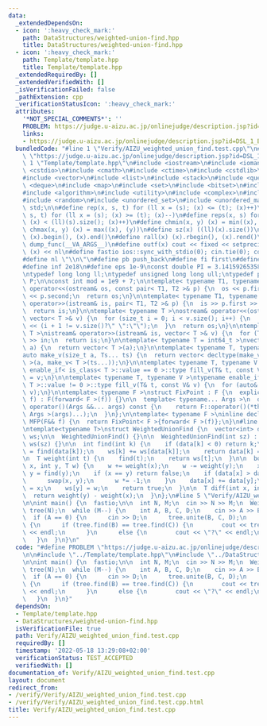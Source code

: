 ```yaml
---
data:
  _extendedDependsOn:
  - icon: ':heavy_check_mark:'
    path: DataStructures/weighted-union-find.hpp
    title: DataStructures/weighted-union-find.hpp
  - icon: ':heavy_check_mark:'
    path: Template/template.hpp
    title: Template/template.hpp
  _extendedRequiredBy: []
  _extendedVerifiedWith: []
  _isVerificationFailed: false
  _pathExtension: cpp
  _verificationStatusIcon: ':heavy_check_mark:'
  attributes:
    '*NOT_SPECIAL_COMMENTS*': ''
    PROBLEM: https://judge.u-aizu.ac.jp/onlinejudge/description.jsp?id=DSL_1_B
    links:
    - https://judge.u-aizu.ac.jp/onlinejudge/description.jsp?id=DSL_1_B
  bundledCode: "#line 1 \"Verify/AIZU_weighted_union_find.test.cpp\"\n#define PROBLEM\
    \ \"https://judge.u-aizu.ac.jp/onlinejudge/description.jsp?id=DSL_1_B\"\n\n#line\
    \ 1 \"Template/template.hpp\"\n#include <iostream>\n#include <iomanip>\n#include\
    \ <cstdio>\n#include <cmath>\n#include <ctime>\n#include <cstdlib>\n#include <cassert>\n\
    #include <vector>\n#include <list>\n#include <stack>\n#include <queue>\n#include\
    \ <deque>\n#include <map>\n#include <set>\n#include <bitset>\n#include <string>\n\
    #include <algorithm>\n#include <utility>\n#include <complex>\n#include <array>\n\
    #include <random>\n#include <unordered_set>\n#include <unordered_map>\nusing namespace\
    \ std;\n\n#define rep(x, s, t) for (ll x = (s); (x) <= (t); (x)++)\n#define per(x,\
    \ s, t) for (ll x = (s); (x) >= (t); (x)--)\n#define reps(x, s) for (ll x = 0;\
    \ (x) < (ll)(s).size(); (x)++)\n#define chmin(x, y) (x) = min((x), (y))\n#define\
    \ chmax(x, y) (x) = max((x), (y))\n#define sz(x) ((ll)(x).size())\n#define all(x)\
    \ (x).begin(), (x).end()\n#define rall(x) (x).rbegin(), (x).rend()\n#define outl(...)\
    \ dump_func(__VA_ARGS__)\n#define outf(x) cout << fixed << setprecision(16) <<\
    \ (x) << nl\n#define fastio ios::sync_with_stdio(0); cin.tie(0); cout.tie(0)\n\
    #define nl \"\\n\"\n#define pb push_back\n#define fi first\n#define se second\n\
    #define inf 2e18\n#define eps 1e-9\nconst double PI = 3.1415926535897932384626433;\n\
    \ntypedef long long ll;\ntypedef unsigned long long ull;\ntypedef pair<ll, ll>\
    \ P;\n\nconst int mod = 1e9 + 7;\n\ntemplate< typename T1, typename T2 >\nostream&\
    \ operator<<(ostream& os, const pair< T1, T2 >& p) {\n  os << p.first << \" \"\
    \ << p.second;\n  return os;\n}\n\ntemplate< typename T1, typename T2 >\nistream&\
    \ operator>>(istream& is, pair< T1, T2 >& p) {\n  is >> p.first >> p.second;\n\
    \  return is;\n}\n\ntemplate< typename T >\nostream& operator<<(ostream& os, const\
    \ vector< T >& v) {\n  for (size_t i = 0; i < v.size(); i++) {\n    os << v[i]\
    \ << (i + 1 != v.size()?\" \":\"\");\n  }\n  return os;\n}\n\ntemplate< typename\
    \ T >\nistream& operator>>(istream& is, vector< T >& v) {\n  for (T& in : v) is\
    \ >> in;\n  return is;\n}\n\ntemplate< typename T = int64_t >\nvector< T > make_v(size_t\
    \ a) {\n  return vector< T >(a);\n}\n\ntemplate< typename T, typename... Ts >\n\
    auto make_v(size_t a, Ts... ts) {\n  return vector< decltype(make_v< T >(ts...))\
    \ >(a, make_v< T >(ts...));\n}\n\ntemplate< typename T, typename V >\ntypename\
    \ enable_if< is_class< T >::value == 0 >::type fill_v(T& t, const V& v) {\n  t\
    \ = v;\n}\n\ntemplate< typename T, typename V >\ntypename enable_if< is_class<\
    \ T >::value != 0 >::type fill_v(T& t, const V& v) {\n  for (auto& e : t) fill_v(e,\
    \ v);\n}\n\ntemplate< typename F >\nstruct FixPoint : F {\n  explicit FixPoint(F&&\
    \ f) : F(forward< F >(f)) {}\n\n  template< typename... Args >\n  decltype(auto)\
    \ operator()(Args &&... args) const {\n    return F::operator()(*this, forward<\
    \ Args >(args)...);\n  }\n};\n\ntemplate< typename F >\ninline decltype(auto)\
    \ MFP(F&& f) {\n  return FixPoint< F >{forward< F >(f)};\n}\n#line 1 \"DataStructures/weighted-union-find.hpp\"\
    \ntemplate<typename T>\nstruct WeightedUnionFind {\n  vector<int> data;\n  vector<T>\
    \ ws;\n\n  WeightedUnionFind() {}\n\n  WeightedUnionFind(int sz) : data(sz, -1),\
    \ ws(sz) {}\n\n  int find(int k) {\n    if (data[k] < 0) return k;\n    auto par\
    \ = find(data[k]);\n    ws[k] += ws[data[k]];\n    return data[k] = par;\n  }\n\
    \n  T weight(int t) {\n    find(t);\n    return ws[t];\n  }\n\n  bool unite(int\
    \ x, int y, T w) {\n    w += weight(x);\n    w -= weight(y);\n    x = find(x),\
    \ y = find(y);\n    if (x == y) return false;\n    if (data[x] > data[y]) {\n\
    \      swap(x, y);\n      w *= -1;\n    }\n    data[x] += data[y];\n    data[y]\
    \ = x;\n    ws[y] = w;\n    return true;\n  }\n\n  T diff(int x, int y) {\n  \
    \  return weight(y) - weight(x);\n  }\n};\n#line 5 \"Verify/AIZU_weighted_union_find.test.cpp\"\
    \n\nint main() {\n  fastio;\n\n  int N, M;\n  cin >> N >> M;\n  WeightedUnionFind<int>\
    \ tree(N);\n  while (M--) {\n    int A, B, C, D;\n    cin >> A >> B >> C;\n  \
    \  if (A == 0) {\n      cin >> D;\n      tree.unite(B, C, D);\n    }\n    else\
    \ {\n      if (tree.find(B) == tree.find(C)) {\n        cout << tree.diff(B, C)\
    \ << endl;\n      }\n      else {\n        cout << \"?\" << endl;\n      }\n \
    \   }\n  }\n}\n"
  code: "#define PROBLEM \"https://judge.u-aizu.ac.jp/onlinejudge/description.jsp?id=DSL_1_B\"\
    \n\n#include \"../Template/template.hpp\"\n#include \"../DataStructures/weighted-union-find.hpp\"\
    \n\nint main() {\n  fastio;\n\n  int N, M;\n  cin >> N >> M;\n  WeightedUnionFind<int>\
    \ tree(N);\n  while (M--) {\n    int A, B, C, D;\n    cin >> A >> B >> C;\n  \
    \  if (A == 0) {\n      cin >> D;\n      tree.unite(B, C, D);\n    }\n    else\
    \ {\n      if (tree.find(B) == tree.find(C)) {\n        cout << tree.diff(B, C)\
    \ << endl;\n      }\n      else {\n        cout << \"?\" << endl;\n      }\n \
    \   }\n  }\n}"
  dependsOn:
  - Template/template.hpp
  - DataStructures/weighted-union-find.hpp
  isVerificationFile: true
  path: Verify/AIZU_weighted_union_find.test.cpp
  requiredBy: []
  timestamp: '2022-05-18 13:29:08+02:00'
  verificationStatus: TEST_ACCEPTED
  verifiedWith: []
documentation_of: Verify/AIZU_weighted_union_find.test.cpp
layout: document
redirect_from:
- /verify/Verify/AIZU_weighted_union_find.test.cpp
- /verify/Verify/AIZU_weighted_union_find.test.cpp.html
title: Verify/AIZU_weighted_union_find.test.cpp
---
```

